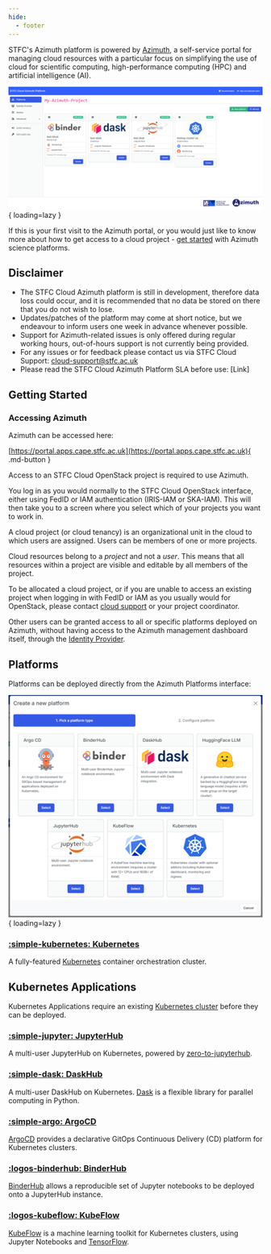 ```yaml
---
hide:
  - footer
---
```


STFC's Azimuth platform is powered by [Azimuth](https://github.com/azimuth-cloud/azimuth/), a self-service portal for managing cloud resources with a particular focus on simplifying the use of cloud for scientific computing, high-performance computing (HPC) and artificial intelligence (AI).

![Azimuth Dashboard](./assets/images/azimuth-dashboard.png){ loading=lazy }

If this is your first visit to the Azimuth portal, or you would just like to know more about how to get access to a cloud project - [get started](#getting-started) with Azimuth science platforms.

## Disclaimer
- The STFC Cloud Azimuth platform is still in development, therefore data loss could occur, and it is recommended that no data be stored on there that you do not wish to lose.
- Updates/patches of the platform may come at short notice, but we endeavour to inform users one week in advance whenever possible.
- Support for Azimuth-related issues is only offered during regular working hours, out-of-hours support is not currently being provided.
- For any issues or for feedback please contact us via STFC Cloud Support: [cloud-support@stfc.ac.uk](mailto:cloud-support@stfc.ac.uk)
- Please read the STFC Cloud Azimuth Platform SLA before use: [Link]

## Getting Started
### Accessing Azimuth
Azimuth can be accessed here:

[https://portal.apps.cape.stfc.ac.uk](https://portal.apps.cape.stfc.ac.uk){ .md-button }

Access to an STFC Cloud OpenStack project is required to use Azimuth.

You log in as you would normally to the STFC Cloud OpenStack interface, either using FedID or IAM authentication (IRIS-IAM or SKA-IAM). This will then take you to a screen where you select which of your projects you want to work in.

A cloud project (or cloud tenancy) is an organizational unit in the cloud to which users are assigned. Users can be members of one or more projects. 

Cloud resources belong to a *project* and not a *user*. This means that all resources within a project are visible and editable by all members of the project.

To be allocated a cloud project, or if you are unable to access an existing project when logging in with FedID or IAM as you usually would for OpenStack, please contact [cloud support](mailto:cloud-support@stfc.ac.uk) or your project coordinator.

Other users can be granted access to all or specific platforms deployed on Azimuth, without having access to the Azimuth management dashboard itself, through the [Identity Provider](./identity_provider/identity_provider.md).

## Platforms
Platforms can be deployed directly from the Azimuth Platforms interface:

![Azimuth Platforms](./assets/images/azimuth-platforms.png){ loading=lazy }

### [:simple-kubernetes: Kubernetes](platforms/kubernetes.md)
A fully-featured [Kubernetes](https://kubernetes.io/) container orchestration cluster.

## Kubernetes Applications
Kubernetes Applications require an existing [Kubernetes cluster](platforms/kubernetes.md) before they can be deployed.
### [:simple-jupyter: JupyterHub](platforms/kubernetes-applications/jupyterhub.md)
A multi-user JupyterHub on Kubernetes, powered by [zero-to-jupyterhub](https://zero-to-jupyterhub.readthedocs.io/en/latest/).

### [:simple-dask: DaskHub](platforms/kubernetes-applications/daskhub.md)
A multi-user DaskHub on Kubernetes. [Dask](https://docs.dask.org/en/stable/) is a flexible library for parallel computing in Python.

### [:simple-argo: ArgoCD](platforms/kubernetes-applications/argocd.md)
[ArgoCD](https://argo-cd.readthedocs.io/en/stable/) provides a declarative GitOps Continuous Delivery (CD) platform for Kubernetes clusters.

### [:logos-binderhub: BinderHub](platforms/kubernetes-applications/binderhub.md)
[BinderHub](https://binderhub.readthedocs.io/en/latest/) allows a reproducible set of Jupyter notebooks to be deployed onto a JupyterHub instance.

<!-- ### [:simple-huggingface: HuggingFace-LLM](platforms/kubernetes-applications/huggingface-llm.md)
A generative AI chatbot service backed by a [HuggingFace](https://huggingface.co/) model, exposed via a convenient web interface. -->

### [:logos-kubeflow: KubeFlow](platforms/kubernetes-applications/kubeflow.md)
[KubeFlow](https://www.kubeflow.org/) is a machine learning toolkit for Kubernetes clusters, using Jupyter Notebooks and [TensorFlow](https://www.tensorflow.org/).
